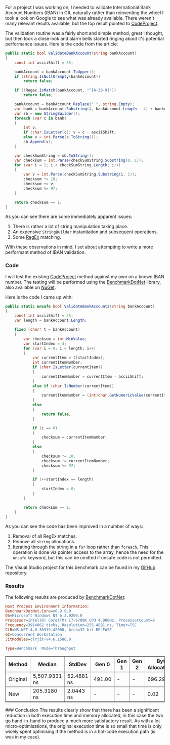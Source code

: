 For a project I was working on, I needed to validate International Bank Account Numbers (IBAN) in C#, naturally rather than reinventing the wheel I took a look on Google to see what was already available.  There weren't many relevant results available, but the top result pointed to [CodeProject](http://www.codeproject.com/Tips/775696/IBAN-Validator).

The validation routine was a fairly short and simple method, great I thought, but then took a close look and alarm bells started ringing about it's potential performance issues.  Here is the code from the article:
```csharp
public static bool ValidateBankAccount(string bankAccount)  
{
    const int asciiShift = 55;

    bankAccount = bankAccount.ToUpper();
    if (string.IsNullOrEmpty(bankAccount))
        return false;

    if (!Regex.IsMatch(bankAccount, "^[A-Z0-9]"))
        return false;

    bankAccount = bankAccount.Replace(" ", string.Empty);
    var bank = bankAccount.Substring(4, bankAccount.Length - 4) + bankAccount.Substring(0, 4);
    var sb = new StringBuilder();
    foreach (var c in bank)
    {
        int v;
        if (char.IsLetter(c)) v = c - asciiShift;
        else v = int.Parse(c.ToString());
        sb.Append(v);
    }

    var checkSumString = sb.ToString();
    var checksum = int.Parse(checkSumString.Substring(0, 1));
    for (var i = 1; i < checkSumString.Length; i++)
    {
        var v = int.Parse(checkSumString.Substring(i, 1));
        checksum *= 10;
        checksum += v;
        checksum %= 97;
    }

    return checksum == 1;
}
```

As you can see there are some immediately apparent issues:
1. There is rather a lot of string manipulation taking place.
2. An expensive `StringBuilder` instantiation and subsequent operations.
3. Some [RegEx](https://en.wikipedia.org/wiki/Regular_expression) matching.

With these observations in mind, I set about attempting to write a more performant method of IBAN validation.

### Code
I will test the existing [CodeProject](http://www.codeproject.com/) method against my own on a known IBAN number.  The testing will be performed using the [BenchmarkDotNet](https://github.com/PerfDotNet/BenchmarkDotNet) library, also available on [NuGet](https://www.nuget.org/).

Here is the code I came up with:
```csharp
public static unsafe bool ValidateBankAccount2(string bankAccount)
{
    const int asciiShift = 55;
    var length = bankAccount.Length;

    fixed (char* t = bankAccount)
    {
        var checksum = int.MinValue;
        var startIndex = 4;
        for (var i = 0; i < length; i++)
        {
            var currentItem = t[startIndex];
            int currentItemNumber;
            if (char.IsLetter(currentItem))
            {
                currentItemNumber = currentItem - asciiShift;
            }
            else if (char.IsNumber(currentItem))
            {
                currentItemNumber = (int)char.GetNumericValue(currentItem);
            }
            else
            {
                return false;
            }

            if (i == 0)
            {
                checksum = currentItemNumber;
            }
            else
            {
                checksum *= 10;
                checksum += currentItemNumber;
                checksum %= 97;
            }

            if (++startIndex == length)
            {
                startIndex = 0;
            }
        }

        return checksum == 1;
    }
}
```

As you can see the code has been improved in a number of ways:
1. Removal of all RegEx matches.
2. Remove all `string` allocations.
3. Iterating through the string in a `for` loop rather than `foreach`.  This operation is done via pointer access to the array, hence the need for the `unsafe` keyword, but this can be omitted if unsafe code is not permitted.

The Visual Studio project for this benchmark can be found in my [GitHub](https://github.com/grahamsmoore/IBANValidation) repository.

### Results
The following results are produced by [BenchmarkDotNet](https://github.com/PerfDotNet/BenchmarkDotNet):
```ini
Host Process Environment Information:
BenchmarkDotNet.Core=v0.9.9.0
OS=Microsoft Windows NT 6.2.9200.0
Processor=Intel(R) Core(TM) i7-6700K CPU 4.00GHz, ProcessorCount=8
Frequency=3914062 ticks, Resolution=255.4891 ns, Timer=TSC
CLR=MS.NET 4.0.30319.42000, Arch=32-bit RELEASE
GC=Concurrent Workstation
JitModules=clrjit-v4.6.1586.0

Type=Benchmark  Mode=Throughput
```
<table border="1" style="width:auto">
  <tr>
    <th>Method</th>
    <th>Median</th> 
    <th>StdDev</th>
    <th>Gen 0</th>
    <th>Gen 1</th>
    <th>Gen 2</th>
    <th>Bytes Allocated/Op</th>
  </tr>
  <tr>
    <td>Original</td>
    <td>5,507.9331 ns</td> 
    <td>52.4881 ns</td>
    <td>491.00</td>
    <td>-</td>
    <td>-</td>
    <td>696.29</td>
  </tr>  
<tr>
    <td>New</td>
    <td>205.3180 ns</td> 
    <td>2.0443 ns</td>
    <td>-</td>
    <td>-</td>
    <td>-</td>
    <td>0.02</td>
  </tr>
</table>
### Conclusion
The results clearly show that there has been a significant reduction in both execution time and memory allocated, in this case the two go hand-in-hand to produce a much more satisfactory result.  As with a lot micro-optimisations, the original execution time is so small that time is only wisely spent optimising if the method is in a hot-code execution path (is was in my case).